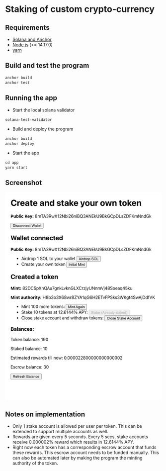 # Staking of custom crypto-currency

## Requirements

- [Solana and Anchor](https://book.anchor-lang.com/chapter_2/installation.html)
- [Node.js](https://nodejs.org/en/download/) (>= 14.17.0)
- [yarn](https://yarnpkg.com/en/)

## Build and test the program

```shell
anchor build
anchor test
```

## Running the app

- Start the local solana validator

```shell
solana-test-validator
```

- Build and deploy the program

```shell
anchor build
anchor deploy
```

- Start the app

```shell
cd app
yarn start
```

## Screenshot

![App screenshot](./images/app.png "App screenshot")

## Notes on implementation

- Only 1 stake account is allowed per user per token. This can be extended to support multiple accounts as well.
- Rewards are given every 5 seconds. Every 5 secs, stake accounts receive 0.000002% reward which results in 12.6144%
  APY.
- Right now each token has a corresponding escrow account that funds these rewards. This escrow account needs to be
  funded manually. This can also be automated later by making the program the minting authority of the token.
